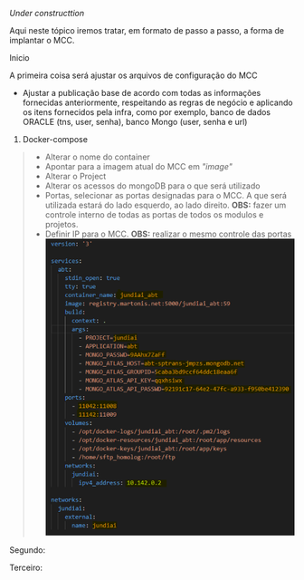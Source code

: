 _Under constructtion_


Aqui neste tópico iremos tratar, em formato de passo a passo, a forma de implantar o MCC.



Inicio

A primeira coisa será ajustar os arquivos de configuração do MCC


- Ajustar a publicação base de acordo com todas as informações fornecidas anteriormente, respeitando as regras de negócio e aplicando os itens fornecidos pela infra, como por exemplo, banco de dados ORACLE (tns, user, senha), banco Mongo (user, senha e url)

1. Docker-compose<br>
> - Alterar o nome do container
> - Apontar para a imagem atual do MCC em _"image"_
> - Alterar o Project
> - Alterar os acessos do mongoDB para o que será utilizado
> - Portas, selecionar as portas designadas para o MCC. A que será utilizada estará do lado esquerdo, ao lado direito. **OBS:** fazer um controle interno de todas as portas de todos os modulos e projetos.
> - Definir IP para o MCC. **OBS:** realizar o mesmo controle das portas
![image.png](/.attachments/image-ad1c2f97-4144-42d8-8707-abb5567cc92e.png)

Segundo:



Terceiro:

